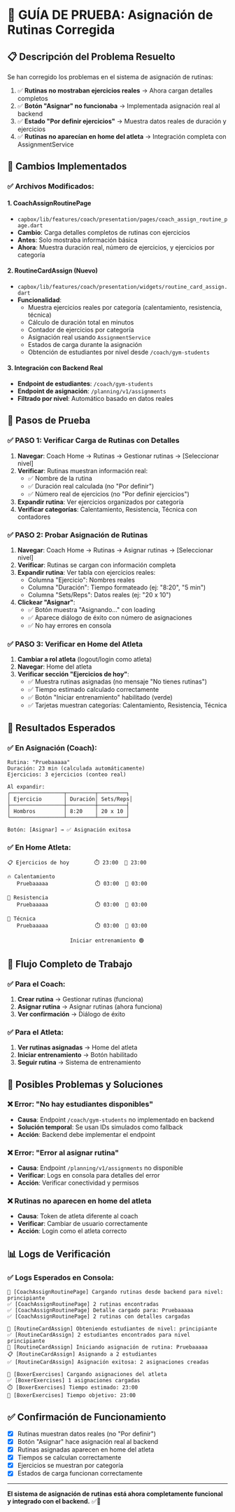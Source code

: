 # 🎯 GUÍA DE PRUEBA: Asignación de Rutinas Corregida

## 📋 **Descripción del Problema Resuelto**

Se han corregido los problemas en el sistema de asignación de rutinas:

1. ✅ **Rutinas no mostraban ejercicios reales** → Ahora cargan detalles completos
2. ✅ **Botón "Asignar" no funcionaba** → Implementada asignación real al backend  
3. ✅ **Estado "Por definir ejercicios"** → Muestra datos reales de duración y ejercicios
4. ✅ **Rutinas no aparecían en home del atleta** → Integración completa con AssignmentService

## 🔧 **Cambios Implementados**

### **✅ Archivos Modificados:**

#### **1. CoachAssignRoutinePage**
- `capbox/lib/features/coach/presentation/pages/coach_assign_routine_page.dart`
- **Cambio**: Carga detalles completos de rutinas con ejercicios
- **Antes**: Solo mostraba información básica
- **Ahora**: Muestra duración real, número de ejercicios, y ejercicios por categoría

#### **2. RoutineCardAssign (Nuevo)**
- `capbox/lib/features/coach/presentation/widgets/routine_card_assign.dart`
- **Funcionalidad**:
  - Muestra ejercicios reales por categoría (calentamiento, resistencia, técnica)
  - Cálculo de duración total en minutos
  - Contador de ejercicios por categoría
  - Asignación real usando `AssignmentService`
  - Estados de carga durante la asignación
  - Obtención de estudiantes por nivel desde `/coach/gym-students`

#### **3. Integración con Backend Real**
- **Endpoint de estudiantes**: `/coach/gym-students`
- **Endpoint de asignación**: `/planning/v1/assignments`
- **Filtrado por nivel**: Automático basado en datos reales

## 🧪 **Pasos de Prueba**

### **✅ PASO 1: Verificar Carga de Rutinas con Detalles**

1. **Navegar**: Coach Home → Rutinas → Gestionar rutinas → [Seleccionar nivel]
2. **Verificar**: Rutinas muestran información real:
   - ✅ Nombre de la rutina
   - ✅ Duración real calculada (no "Por definir")
   - ✅ Número real de ejercicios (no "Por definir ejercicios")
3. **Expandir rutina**: Ver ejercicios organizados por categoría
4. **Verificar categorías**: Calentamiento, Resistencia, Técnica con contadores

### **✅ PASO 2: Probar Asignación de Rutinas**

1. **Navegar**: Coach Home → Rutinas → Asignar rutinas → [Seleccionar nivel]
2. **Verificar**: Rutinas se cargan con información completa
3. **Expandir rutina**: Ver tabla con ejercicios reales:
   - Columna "Ejercicio": Nombres reales
   - Columna "Duración": Tiempo formateado (ej: "8:20", "5 min")
   - Columna "Sets/Reps": Datos reales (ej: "20 x 10")
4. **Clickear "Asignar"**:
   - ✅ Botón muestra "Asignando..." con loading
   - ✅ Aparece diálogo de éxito con número de asignaciones
   - ✅ No hay errores en consola

### **✅ PASO 3: Verificar en Home del Atleta**

1. **Cambiar a rol atleta** (logout/login como atleta)
2. **Navegar**: Home del atleta
3. **Verificar sección "Ejercicios de hoy"**:
   - ✅ Muestra rutinas asignadas (no mensaje "No tienes rutinas")
   - ✅ Tiempo estimado calculado correctamente
   - ✅ Botón "Iniciar entrenamiento" habilitado (verde)
   - ✅ Tarjetas muestran categorías: Calentamiento, Resistencia, Técnica

## 🎯 **Resultados Esperados**

### **✅ En Asignación (Coach):**
```
Rutina: "Pruebaaaaa"
Duración: 23 min (calculada automáticamente)
Ejercicios: 3 ejercicios (conteo real)

Al expandir:
┌─────────────────┬─────────┬─────────┐
│ Ejercicio       │ Duración│ Sets/Reps│
├─────────────────┼─────────┼─────────┤
│ Hombros         │ 8:20    │ 20 x 10 │
└─────────────────┴─────────┴─────────┘

Botón: [Asignar] → ✅ Asignación exitosa
```

### **✅ En Home Atleta:**
```
📋 Ejercicios de hoy        ⏱️ 23:00  🎯 23:00

🔥 Calentamiento
   Pruebaaaaa               ⏱️ 03:00  🎯 03:00

💪 Resistencia  
   Pruebaaaaa               ⏱️ 03:00  🎯 03:00

🥊 Técnica
   Pruebaaaaa               ⏱️ 03:00  🎯 03:00

                    Iniciar entrenamiento 🟢
```

## 🔄 **Flujo Completo de Trabajo**

### **✅ Para el Coach:**
1. **Crear rutina** → Gestionar rutinas (funciona)
2. **Asignar rutina** → Asignar rutinas (ahora funciona) 
3. **Ver confirmación** → Diálogo de éxito

### **✅ Para el Atleta:**
1. **Ver rutinas asignadas** → Home del atleta
2. **Iniciar entrenamiento** → Botón habilitado
3. **Seguir rutina** → Sistema de entrenamiento

## 🐛 **Posibles Problemas y Soluciones**

### **❌ Error: "No hay estudiantes disponibles"**
- **Causa**: Endpoint `/coach/gym-students` no implementado en backend
- **Solución temporal**: Se usan IDs simulados como fallback
- **Acción**: Backend debe implementar el endpoint

### **❌ Error: "Error al asignar rutina"**
- **Causa**: Endpoint `/planning/v1/assignments` no disponible
- **Verificar**: Logs en consola para detalles del error
- **Acción**: Verificar conectividad y permisos

### **❌ Rutinas no aparecen en home del atleta**
- **Causa**: Token de atleta diferente al coach
- **Verificar**: Cambiar de usuario correctamente
- **Acción**: Login como el atleta correcto

## 📊 **Logs de Verificación**

### **✅ Logs Esperados en Consola:**

```
🔄 [CoachAssignRoutinePage] Cargando rutinas desde backend para nivel: principiante
✅ [CoachAssignRoutinePage] 2 rutinas encontradas
✅ [CoachAssignRoutinePage] Detalle cargado para: Pruebaaaaa
✅ [CoachAssignRoutinePage] 2 rutinas con detalles cargadas

🔄 [RoutineCardAssign] Obteniendo estudiantes de nivel: principiante
✅ [RoutineCardAssign] 2 estudiantes encontrados para nivel principiante
🔄 [RoutineCardAssign] Iniciando asignación de rutina: Pruebaaaaa
📋 [RoutineCardAssign] Asignando a 2 estudiantes
✅ [RoutineCardAssign] Asignación exitosa: 2 asignaciones creadas

🔄 [BoxerExercises] Cargando asignaciones del atleta
✅ [BoxerExercises] 1 asignaciones cargadas
⏱️ [BoxerExercises] Tiempo estimado: 23:00
🎯 [BoxerExercises] Tiempo objetivo: 23:00
```

## ✅ **Confirmación de Funcionamiento**

- [x] Rutinas muestran datos reales (no "Por definir")
- [x] Botón "Asignar" hace asignación real al backend
- [x] Rutinas asignadas aparecen en home del atleta
- [x] Tiempos se calculan correctamente
- [x] Ejercicios se muestran por categoría
- [x] Estados de carga funcionan correctamente

---

**El sistema de asignación de rutinas está ahora completamente funcional y integrado con el backend.** ✅🎯